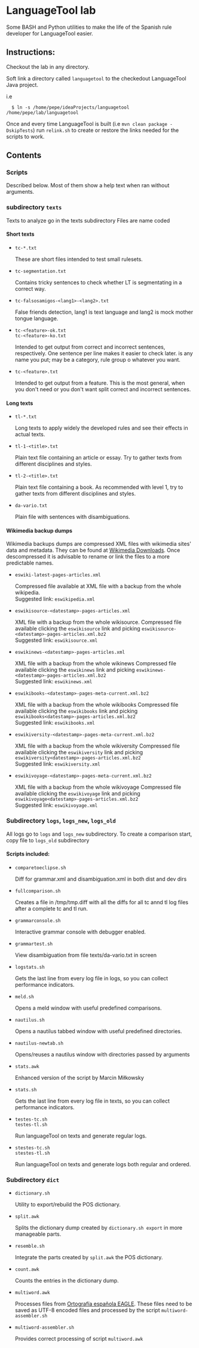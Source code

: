# LanguageTool lab

Some BASH and Python utilities to make the life of the Spanish rule developer for LanguageTool easier.

## Instructions:

Checkout the lab in any directory.

Soft link a directory called `languagetool` to the checkedout LanguageTool Java project.

i.e

```
  $ ln -s /home/pepe/ideaProjects/languagetool /home/pepe/lab/languagetool
```

Once and every time LanguageTool is built (i.e `mvn clean package -DskipTests`) run `relink.sh` to create or restore the links needed for the scripts to work.


## Contents

### Scripts

Described below. Most of them show a help text when ran without arguments.

### subdirectory `texts`

Texts to analyze go in the texts subdirectory Files are name coded

#### Short texts

* `tc-*.txt`

  These are short files intended to test small rulesets.

* `tc-segmentation.txt`

  Contains tricky sentences to check whether LT is segmentating in a correct way.

* `tc-falsosamigos-<lang1>-<lang2>.txt`

  False friends detection, lang1 is text language and lang2 is mock mother tongue language.

* `tc-<feature>-ok.txt`  
  `tc-<feature>-ko.txt`

  Intended to get output from correct and incorrect sentences, respectively. One sentence per line makes it easier to check later.
<feature> is any name you put; may be a category, rule group o whatever you want.

* `tc-<feature>.txt`

  Intended to get output from a feature. This is the most general, when you don't need or you don't want split correct and incorrect sentences.

#### Long texts

* `tl-*.txt`

  Long texts to apply widely the developed rules and see their effects in actual texts.

* `tl-1-<title>.txt`

  Plain text file containing an article or essay. Try to gather texts from different disciplines and styles.

* `tl-2-<title>.txt`

  Plain text file containing a book. As recommended with level 1, try to gather texts from different disciplines and styles.

* `da-vario.txt`

  Plain file with sentences with disambiguations.
  
#### Wikimedia backup dumps

Wikimedia backups dumps are compressed XML files with wikimedia sites' data and metadata.
They can be found at [Wikimedia Downloads](https://dumps.wikimedia.org/backup-index.html).
Once descompressed it is advisable to rename or link the files to a more predictable names.
  
* `eswiki-latest-pages-articles.xml`

  Compressed file available at
  XML file with a backup from the whole wikipedia.  
  Suggested link: `eswikipedia.xml`
  
* `eswikisource-<datestamp>-pages-articles.xml`

  XML file with a backup from the whole wikisource.
  Compressed file available clicking the `eswikisource` link and picking `eswikisource-<datestamp>-pages-articles.xml.bz2`  
  Suggested link: `eswikisource.xml`
  
* `eswikinews-<datestamp>-pages-articles.xml`
  
  XML file with a backup from the whole wikinews
  Compressed file available clicking the `eswikinews` link and picking `eswikinews-<datestamp>-pages-articles.xml.bz2`  
  Suggested link: `eswikinews.xml`
  
* `eswikibooks-<datestamp>-pages-meta-current.xml.bz2`
  
  XML file with a backup from the whole wikibooks
  Compressed file available clicking the `eswikibooks` link and picking `eswikibooks<datestamp>-pages-articles.xml.bz2`  
  Suggested link: `eswikibooks.xml`
  
* `eswikiversity-<datestamp>-pages-meta-current.xml.bz2`
  
  XML file with a backup from the whole wikiversity
  Compressed file available clicking the `eswikiversity` link and picking `eswikiversity<datestamp>-pages-articles.xml.bz2`  
  Suggested link: `eswikiversity.xml`
  
* `eswikivoyage-<datestamp>-pages-meta-current.xml.bz2`
  
  XML file with a backup from the whole wikivoyage
  Compressed file available clicking the `eswikivoyage` link and picking `eswikivoyage<datestamp>-pages-articles.xml.bz2`    
  Suggested link: `eswikivoyage.xml`
  
### Subdirectory `logs`, `logs_new`, `logs_old`

All logs go to `logs` and `logs_new` subdirectory. To create a comparison start, copy file to `logs_old` subdirectory

#### Scripts included:

* `comparetoeclipse.sh`

  Diff for grammar.xml and disambiguation.xml in both dist and dev dirs

* `fullcomparison.sh`

  Creates a file in /tmp/tmp.diff with all the diffs for all tc annd tl log files after a complete tc and tl run.

* `grammarconsole.sh`

  Interactive grammar console with debugger enabled.

* `grammartest.sh`

  View disambiguation from file texts/da-vario.txt in screen

* `logstats.sh`

  Gets the last line from every log file in logs, so you can collect performance indicators.

* `meld.sh`

  Opens a meld window with useful predefined comparisons.

* `nautilus.sh`

  Opens a nautilus tabbed window with useful predefined directories.

* `nautilus-newtab.sh`

  Opens/reuses a nautilus window with directories passed by arguments

* `stats.awk`

  Enhanced version of the script by Marcin Miłkowsky

* `stats.sh`

  Gets the last line from every log file in texts, so you can collect performance indicators.

* `testes-tc.sh`  
  `testes-tl.sh`

  Run languageTool on texts and generate regular logs.

* `stestes-tc.sh`  
  `stestes-tl.sh`

  Run languageTool on texts and generate logs both regular and ordered.

### Subdirectory `dict`

* `dictionary.sh`

  Utility to export/rebuild the POS dictionary.
  
* `split.awk`

  Splits the dictionary dump created by `dictionary.sh export` in more manageable parts.
  
* `resemble.sh`

  Integrate the parts created by `split.awk` the POS dictionary.
  
* `count.awk`

  Counts the entries in the dictionary dump.
  
* `multiword.awk`

  Processes files from [Ortografía española EAGLE](http://www.solosequenosenada.com/nexus/index.php?title=Ortografia_espa%C3%B1ola_EAGLE).
  These files need to be saved as UTF-8 encoded files and processed by the script `multiword-assembler.sh`

* `multiword-assembler.sh`

  Provides correct processing of script `multiword.awk`
